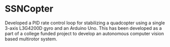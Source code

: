 # SSNCopter
Developed a PID rate control loop for stabilizing a quadcopter using a single 3-axis L3G4200D gyro and an Arduino Uno.
This has been developed as a part of a college funded project to develop an autonomous computer vision based multirotor system.
